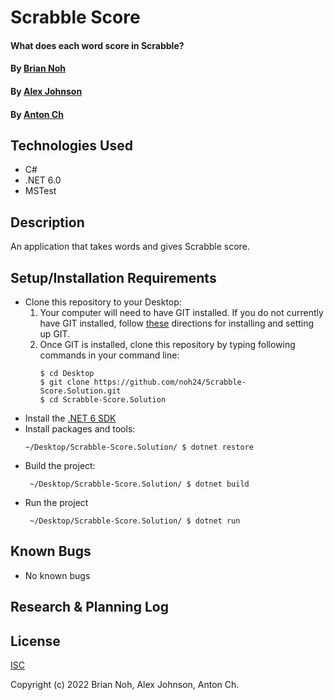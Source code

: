 # Scrabble Score

#### What does each word score in Scrabble? 

#### By [Brian Noh](https://github.com/noh24)
#### By [Alex Johnson](https://github.com/alexiusvdt)
#### By [Anton Ch](https://github.com/anton3ch)


## Technologies Used

- C#
- .NET 6.0
- MSTest

## Description

An application that takes words and gives Scrabble score.

## Setup/Installation Requirements

- Clone this repository to your Desktop:
  1. Your computer will need to have GIT installed. If you do not currently have GIT installed, follow [these](https://docs.github.com/en/get-started/quickstart/set-up-git) directions for installing and setting up GIT.
  2. Once GIT is installed, clone this repository by typing following commands in your command line:
     ```
     $ cd Desktop
     $ git clone https://github.com/noh24/Scrabble-Score.Solution.git
     $ cd Scrabble-Score.Solution
     ```
- Install the [.NET 6 SDK](https://dotnet.microsoft.com/en-us/download/dotnet/6.0)
- Install packages and tools:
  ```
  ~/Desktop/Scrabble-Score.Solution/ $ dotnet restore
  ```
- Build the project:
  ```
   ~/Desktop/Scrabble-Score.Solution/ $ dotnet build
  ```
- Run the project
  ```
   ~/Desktop/Scrabble-Score.Solution/ $ dotnet run
  ```

## Known Bugs

- No known bugs

## Research & Planning Log

## License

[ISC](https://opensource.org/licenses/ISC)

Copyright (c) 2022 Brian Noh, Alex Johnson, Anton Ch.